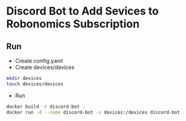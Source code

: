 # Discord Bot to Add Sevices to Robonomics Subscription

## Run
* Create config.yaml
* Create devices/devices
```bash 
mkdir devices
touch devices/devices
```
* Run
```bash
docker build -t discord-bot .
docker run -d --name discord-bot -v devices:/devices discord-bot
```
